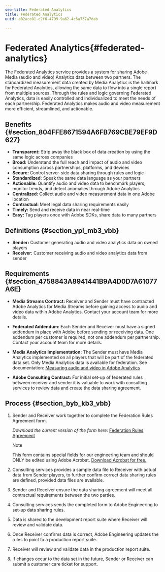 ```yaml
---
seo-title: Federated Analytics
title: Federated Analytics
uuid: a82ace81-c2f6-4799-9a62-4c6a737a7dab

---
```


# Federated Analytics{#federated-analytics}

The Federated Analytics service provides a system for sharing Adobe Media (audio and video) Analytics data between two partners. The standardized measurement data created by Media Analytics is the hallmark for Federated Analytics, allowing the same data to flow into a single report from multiple sources. Through the rules and logic governing Federated Analytics, data is easily controlled and individualized to meet the needs of each partnership. Federated Analytics makes audio and video measurement more efficient, streamlined, and actionable.

## Benefits {#section_804FFE8671594A6FB769CBE79EF9D627}

* **Transparent:** Strip away the black box of data creation by using the same logic across companies
* **Broad:** Understand the full reach and impact of audio and video consumption across partnerships, platforms, and devices
* **Secure:** Control server-side data sharing through rules and logic
* **Standardized:** Speak the same data language as your partners
* **Actionable:** Quantify audio and video data to benchmark players, monitor trends, and detect anomalies through Adobe Analytics
* **Centralized:** Collect audio and video measurement data in one Adobe location
* **Contractual:** Meet legal data sharing requirements easily
* **Timely:** Send and receive data in near real-time
* **Easy:** Tag players once with Adobe SDKs, share data to many partners

## Definitions {#section_ypl_mb3_vbb}

* **Sender:** Customer generating audio and video analytics data on owned players
* **Receiver:** Customer receiving audio and video analytics data from sender

## Requirements {#section_4758843A8941441B9A4D0D7A61077A6E}

* **Media Streams Contract:** Receiver and Sender must have contracted Adobe Analytics for Media Streams before gaining access to audio and video data within Adobe Analytics. Contact your account team for more details.
* **Federated Addendum:** Each Sender and Receiver must have a signed addendum in place with Adobe before sending or receiving data. One addendum per customer is required, not one addendum per partnership. Contact your account team for more details. 
* **Media Analytics Implementation:** The Sender must have Media Analytics implemented on all players that will be part of the federated data set. Only Media Analytics data is available for federation. See documentation: [Measuring audio and video in Adobe Analytics](media-overview.md) 

* **Adobe Consulting Contract:** For initial set-up of federated rules between receiver and sender it is valuable to work with consulting services to review data and create the data sharing agreement.

## Process {#section_byb_kb3_vbb}

1. Sender and Receiver work together to complete the Federation Rules Agreement form.

   _Download the current version of the form here:_ [ Federation Rules Agreement](federated_analytics_form.pdf)

   >[!NOTE]
   >
   >This form contains special fields for our engineering team and should ONLY be edited using Adobe Acrobat. [Download Acrobat for free.](https://get.adobe.com/reader/)

1. Consulting services provides a sample data file to Receiver with actual data from Sender players, to further confirm correct data sharing rules are defined, provided data files are available.
1. Sender and Receiver ensure the data sharing agreement will meet all contractual requirements between the two parties.
1. Consulting services sends the completed form to Adobe Engineering to set-up data sharing rules.
1. Data is shared to the development report suite where Receiver will review and validate data.
1. Once Receiver confirms data is correct, Adobe Engineering updates the rules to point to a production report suite.
1. Receiver will review and validate data in the production report suite.
1. If changes occur to the data set in the future, Sender or Receiver can submit a customer care ticket for support.

